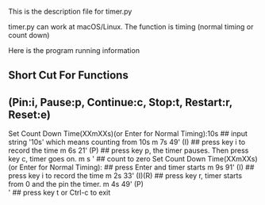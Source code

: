 This is the description file for timer.py

timer.py can work at macOS/Linux.
The function is timing (normal timing or count down)

Here is the program running information

##      Short Cut For Functions
##  (Pin:i, Pause:p, Continue:c, Stop:t, Restart:r, Reset:e)
Set Count Down Time(XXmXXs)(or Enter for Normal Timing):10s  ## input string '10s' which means counting from 10s
          m  7s 49'       (I)        ## press key i to record the time
          m  6s 21'       (P)        ## press key p, the timer pauses. Then press key c, timer goes on.
          m   s   '                  ## count to zero
Set Count Down Time(XXmXXs)(or Enter for Normal Timing):     ## press Enter and timer starts
          m  9s 91'       (I)        ## press key i to record the time
          m  2s 33'       (I)(R)     ## press key r, timer starts from 0 and the pin the timer.
          m  4s 49'       (P)        
                  '                  ## press key t or Ctrl-c to exit
